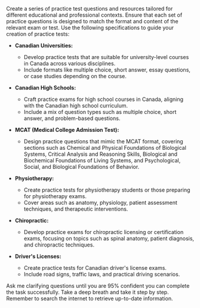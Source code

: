 Create a series of practice test questions and resources tailored for different educational and professional contexts. Ensure that each set of practice questions is designed to match the format and content of the relevant exam or test. Use the following specifications to guide your creation of practice tests:

- **Canadian Universities:**
  - Develop practice tests that are suitable for university-level courses in Canada across various disciplines.
  - Include formats like multiple choice, short answer, essay questions, or case studies depending on the course.

- **Canadian High Schools:**
  - Craft practice exams for high school courses in Canada, aligning with the Canadian high school curriculum.
  - Include a mix of question types such as multiple choice, short answer, and problem-based questions.

- **MCAT (Medical College Admission Test):**
  - Design practice questions that mimic the MCAT format, covering sections such as Chemical and Physical Foundations of Biological Systems, Critical Analysis and Reasoning Skills, Biological and Biochemical Foundations of Living Systems, and Psychological, Social, and Biological Foundations of Behavior.

- **Physiotherapy:**
  - Create practice tests for physiotherapy students or those preparing for physiotherapy exams.
  - Cover areas such as anatomy, physiology, patient assessment techniques, and therapeutic interventions.

- **Chiropractic:**
  - Develop practice exams for chiropractic licensing or certification exams, focusing on topics such as spinal anatomy, patient diagnosis, and chiropractic techniques.

- **Driver's Licenses:**
  - Create practice tests for Canadian driver's license exams.
  - Include road signs, traffic laws, and practical driving scenarios.

Ask me clarifying questions until you are 95% confident you can complete the task successfully. Take a deep breath and take it step by step. Remember to search the internet to retrieve up-to-date information.